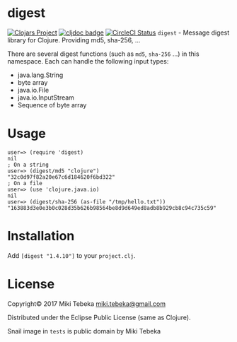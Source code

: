# digest

[![Clojars Project](https://img.shields.io/clojars/v/org.clj-commons/clj-digest.svg)](https://clojars.org/org.clj-commons/clj-digest) 
[![cljdoc badge](https://cljdoc.org/badge/org.clj-commons/clj-digest)](https://cljdoc.org/d/org.clj-commons/clj-digest)
[![CircleCI Status](https://circleci.com/gh/clj-commons/clj-digest.svg?style=svg)](https://circleci.com/gh/clj-commons/clj-digest)
`digest` - Message digest library for Clojure. Providing md5, sha-256, ...

There are several digest functions (such as `md5`, `sha-256` ...) in this
namespace. Each can handle the following input types:

* java.lang.String
* byte array
* java.io.File
* java.io.InputStream
* Sequence of byte array

# Usage

    user=> (require 'digest)
    nil
    ; On a string
    user=> (digest/md5 "clojure")
    "32c0d97f82a20e67c6d184620f6bd322"
    ; On a file
    user=> (use 'clojure.java.io)
    nil
    user=> (digest/sha-256 (as-file "/tmp/hello.txt"))
    "163883d3e0e3b0c028d35b626b98564be8d9d649ed8adb8b929cb8c94c735c59"

# Installation
Add `[digest "1.4.10"]` to your `project.clj`.

# License
Copyright&copy; 2017 Miki Tebeka <miki.tebeka@gmail.com>

Distributed under the Eclipse Public License (same as Clojure).

Snail image in `tests` is public domain by Miki Tebeka
